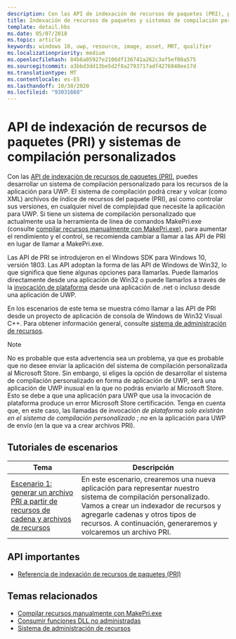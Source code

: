```yaml
---
description: Con las API de indexación de recursos de paquetes (PRI), puedes desarrollar un sistema de compilación personalizado para los recursos de la aplicación para UWP. El sistema de compilación podrá crear, versionar y volcar archivos PRI para cualquier nivel de complejidad que necesite tu aplicación para UWP.
title: Indexación de recursos de paquetes y sistemas de compilación personalizados
template: detail.hbs
ms.date: 05/07/2018
ms.topic: article
keywords: windows 10, uwp, resource, image, asset, MRT, qualifier
ms.localizationpriority: medium
ms.openlocfilehash: 84b6a05927e2106df136741a262c3af5ef08a575
ms.sourcegitcommit: a3bbd3dd13be5d2f8a2793717adf4276840ee17d
ms.translationtype: MT
ms.contentlocale: es-ES
ms.lasthandoff: 10/30/2020
ms.locfileid: "93031668"
---
```

# <a name="package-resource-indexing-pri-apis-and-custom-build-systems"></a>API de indexación de recursos de paquetes (PRI) y sistemas de compilación personalizados
Con las [API de indexación de recursos de paquetes (PRI)](/windows/desktop/menurc/pri-indexing-reference), puedes desarrollar un sistema de compilación personalizado para los recursos de la aplicación para UWP. El sistema de compilación podrá crear y volcar (como XML) archivos de índice de recursos del paquete (PRI), así como controlar sus versiones, en cualquier nivel de complejidad que necesite la aplicación para UWP. Si tiene un sistema de compilación personalizado que actualmente usa la herramienta de línea de comandos MakePri.exe (consulte [compilar recursos manualmente con MakePri.exe](makepri-exe-command-options.md)), para aumentar el rendimiento y el control, se recomienda cambiar a llamar a las API de PRI en lugar de llamar a MakePri.exe.

Las API de PRI se introdujeron en el Windows SDK para Windows 10, versión 1803. Las API adoptan la forma de las API de Windows de Win32, lo que significa que tiene algunas opciones para llamarlas. Puede llamarlos directamente desde una aplicación de Win32 o puede llamarlos a través de la [invocación de plataforma](/dotnet/framework/interop/consuming-unmanaged-dll-functions?branch=live) desde una aplicación de .net o incluso desde una aplicación de UWP.

En los escenarios de este tema se muestra cómo llamar a las API de PRI desde un proyecto de aplicación de consola de Windows de Win32 Visual C++. Para obtener información general, consulte [sistema de administración de recursos](resource-management-system.md).

> [!NOTE]
> No es probable que esta advertencia sea un problema, ya que es probable que no desee enviar la aplicación del sistema de compilación personalizada al Microsoft Store. Sin embargo, si eliges la opción de desarrollar el sistema de compilación personalizado en forma de aplicación de UWP, será una aplicación de UWP inusual en la que no podrás enviarlo al Microsoft Store. Esto se debe a que una aplicación para UWP que usa la invocación de plataforma produce un error Microsoft Store certificación. Tenga en cuenta que, en este caso, las llamadas de invocación *de plataforma solo existirán en el sistema de compilación personalizado* ; *no* en la aplicación para UWP de envío (en la que va a crear archivos PRI).

## <a name="scenario-walkthroughs"></a>Tutoriales de escenarios
|Tema|Descripción|
|-|-|
|[Escenario 1: generar un archivo PRI a partir de recursos de cadena y archivos de recursos](pri-apis-scenario-1.md)|En este escenario, crearemos una nueva aplicación para representar nuestro sistema de compilación personalizado. Vamos a crear un indexador de recursos y agregarle cadenas y otros tipos de recursos. A continuación, generaremos y volcaremos un archivo PRI.|

## <a name="important-apis"></a>API importantes
* [Referencia de indexación de recursos de paquetes (PRI)](/windows/desktop/menurc/pri-indexing-reference)

## <a name="related-topics"></a>Temas relacionados
* [Compilar recursos manualmente con MakePri.exe](makepri-exe-command-options.md)
* [Consumir funciones DLL no administradas](/dotnet/framework/interop/consuming-unmanaged-dll-functions?branch=live)
* [Sistema de administración de recursos](resource-management-system.md)
